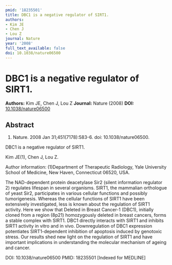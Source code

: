 ```yaml
---
pmid: '18235501'
title: DBC1 is a negative regulator of SIRT1.
authors:
- Kim JE
- Chen J
- Lou Z
journal: Nature
year: '2008'
full_text_available: false
doi: 10.1038/nature06500
---
```


# DBC1 is a negative regulator of SIRT1.
**Authors:** Kim JE, Chen J, Lou Z
**Journal:** Nature (2008)
**DOI:** [10.1038/nature06500](https://doi.org/10.1038/nature06500)

## Abstract

1. Nature. 2008 Jan 31;451(7178):583-6. doi: 10.1038/nature06500.

DBC1 is a negative regulator of SIRT1.

Kim JE(1), Chen J, Lou Z.

Author information:
(1)Department of Therapeutic Radiology, Yale University School of Medicine, New 
Haven, Connecticut 06520, USA.

The NAD-dependent protein deacetylase Sir2 (silent information regulator 2) 
regulates lifespan in several organisms. SIRT1, the mammalian orthologue of 
yeast Sir2, participates in various cellular functions and possibly 
tumorigenesis. Whereas the cellular functions of SIRT1 have been extensively 
investigated, less is known about the regulation of SIRT1 activity. Here we show 
that Deleted in Breast Cancer-1 (DBC1), initially cloned from a region (8p21) 
homozygously deleted in breast cancers, forms a stable complex with SIRT1. DBC1 
directly interacts with SIRT1 and inhibits SIRT1 activity in vitro and in vivo. 
Downregulation of DBC1 expression potentiates SIRT1-dependent inhibition of 
apoptosis induced by genotoxic stress. Our results shed new light on the 
regulation of SIRT1 and have important implications in understanding the 
molecular mechanism of ageing and cancer.

DOI: 10.1038/nature06500
PMID: 18235501 [Indexed for MEDLINE]
